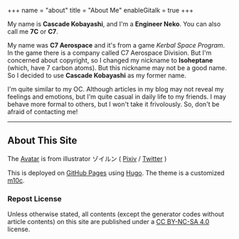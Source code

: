 +++
name = "about"
title = "About Me"
enableGitalk = true
+++

My name is **Cascade Kobayashi**, and I'm a **Engineer Neko**. You can also call me **7C** or **C7**.

My name was **C7 Aerospace** and it's from a game *Kerbal Space Program*. In the game there is a company called C7 Aerospace Division. But I'm concerned about copyright, so I changed my nickname to **Isoheptane** (which, have 7 carbon atoms). But this nickname may not be a good name. So I decided to use **Cascade Kobayashi** as my former name.

I'm quite similar to my OC. Although articles in my blog may not reveal my feelings and emotions, but I'm quite casual in daily life to my friends. I may behave more formal to others, but I won't take it frivolously. So, don't be afraid of contacting me!

---

## About This Site
The [Avatar](https://www.pixiv.net/artworks/96876583) is from illustrator ゾイルン ( [Pixiv](https://www.pixiv.net/users/2882559) / [Twitter](https://twitter.com/Zoirun) )

This is deployed on [GitHub Pages](https://pages.github.com/) using [Hugo](https://gohugo.io/). The theme is a customized [m10c](https://github.com/vaga/hugo-theme-m10c).
### Repost License
Unless otherwise stated, all contents (except the generator codes without article contents) on this site are published under a [CC BY-NC-SA 4.0](https://creativecommons.org/licenses/by-nc-sa/4.0/deed.en) license.